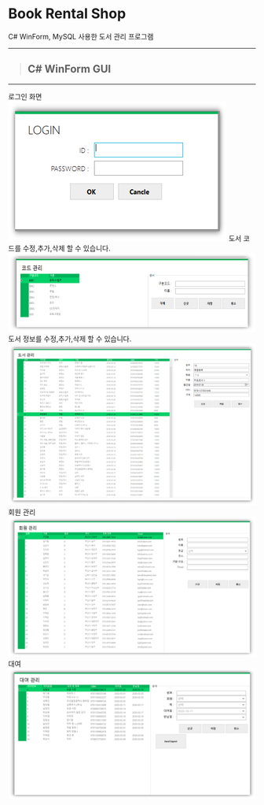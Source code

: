 # Book Rental Shop
C# WinForm, MySQL 사용한 도서 관리 프로그램

****
>## C# WinForm GUI
****
로그인 화면
![](/readmeFile/BookRentalShop_Login.png)
도서 코드를 수정,추가,삭제 할 수 있습니다.
![](/readmeFile/BookRentalShop_CodeManagement.png)
도서 정보를 수정,추가,삭제 할 수 있습니다.
![](/readmeFile/BookRentalShop_BookManagement.png)
회원 관리
![](/readmeFile/BookRentalShop_MemberManagement.png)
대여 
![](/readmeFile/BookRentalShop_RentalManagement.png)
